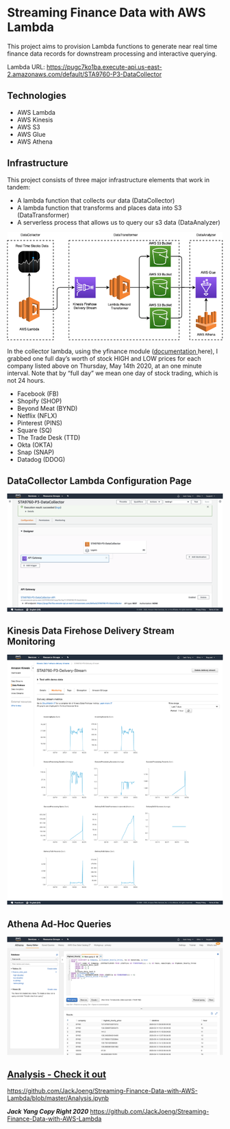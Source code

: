 # Streaming Finance Data with AWS Lambda

This project aims to provision Lambda functions to generate near real time finance data records for downstream processing and interactive querying. 

Lambda URL: https://pugc7ko1ba.execute-api.us-east-2.amazonaws.com/default/STA9760-P3-DataCollector

## Technologies

- AWS Lambda
- AWS Kinesis
- AWS S3
- AWS Glue
- AWS Athena

## Infrastructure

This project consists of three major infrastructure elements that work in tandem:
- A lambda function that collects our data (DataCollector)
- A lambda function that transforms and places data into S3 (DataTransformer)
- A serverless process that allows us to query our s3 data (DataAnalyzer)

![Infrastructure](https://github.com/JackJoeng/Streaming-Finance-Data-with-AWS-Lambda/blob/master/assets/infrastructure.png?raw=true)


In the collector lambda, using the yfinance module ([documentation ](https://github.com/ranaroussi/yfinance)here), I grabbed one full day’s worth of stock HIGH and LOW prices for each company listed above on Thursday, May 14th 2020, at an one minute interval. Note that by “full day” we mean one day of stock trading, which is not 24 hours.

- Facebook (FB)
- Shopify (SHOP)
- Beyond Meat (BYND)
- Netflix (NFLX)
- Pinterest (PINS)
- Square (SQ)
- The Trade Desk (TTD)
- Okta (OKTA)
- Snap (SNAP)
- Datadog (DDOG)

## DataCollector Lambda Configuration Page 

![Lambda](https://github.com/JackJoeng/Streaming-Finance-Data-with-AWS-Lambda/blob/master/assets/lambda.png?raw=true)

## Kinesis Data Firehose Delivery Stream Monitoring

![Firehose](https://github.com/JackJoeng/Streaming-Finance-Data-with-AWS-Lambda/blob/master/assets/firehose.png?raw=true)

## Athena Ad-Hoc Queries

![Firehose](https://github.com/JackJoeng/Streaming-Finance-Data-with-AWS-Lambda/blob/master/assets/athena.png?raw=true)



## [Analysis - Check it out ](https://github.com/JackJoeng/Streaming-Finance-Data-with-AWS-Lambda/blob/master/Analysis.ipynb)
https://github.com/JackJoeng/Streaming-Finance-Data-with-AWS-Lambda/blob/master/Analysis.ipynb


***Jack Yang Copy Right 2020***
https://github.com/JackJoeng/Streaming-Finance-Data-with-AWS-Lambda

